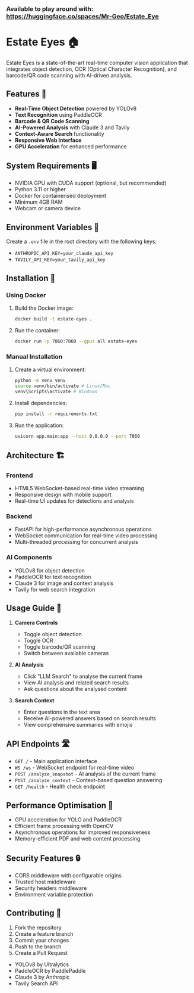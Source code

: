 ### Available to play around with: https://huggingface.co/spaces/Mr-Geo/Estate_Eye

# Estate Eyes 🏠

Estate Eyes is a state-of-the-art real-time computer vision application that integrates object detection, OCR (Optical Character Recognition), and barcode/QR code scanning with AI-driven analysis.

## Features 🌟

- **Real-Time Object Detection** powered by YOLOv8
- **Text Recognition** using PaddleOCR
- **Barcode & QR Code Scanning**
- **AI-Powered Analysis** with Claude 3 and Tavily
- **Context-Aware Search** functionality
- **Responsive Web Interface**
- **GPU Acceleration** for enhanced performance

## System Requirements 🖥️

- NVIDIA GPU with CUDA support (optional, but recommended)
- Python 3.11 or higher
- Docker for containerised deployment
- Minimum 4GB RAM
- Webcam or camera device

## Environment Variables 🔑

Create a `.env` file in the root directory with the following keys:
- `ANTHROPIC_API_KEY=your_claude_api_key`
- `TAVILY_API_KEY=your_tavily_api_key`

## Installation 🚀

### Using Docker

1. Build the Docker image:
   ```bash
   docker build -t estate-eyes .
   ```

2. Run the container:
   ```bash
   docker run -p 7860:7860 --gpus all estate-eyes
   ```

### Manual Installation

1. Create a virtual environment:
   ```bash
   python -m venv venv
   source venv/bin/activate # Linux/Mac
   venv\Scripts\activate # Windows
   ```

2. Install dependencies:
   ```bash
   pip install -r requirements.txt
   ```

3. Run the application:
   ```bash
   uvicorn app.main:app --host 0.0.0.0 --port 7860
   ```

## Architecture 🏗️

### Frontend
- HTML5 WebSocket-based real-time video streaming
- Responsive design with mobile support
- Real-time UI updates for detections and analysis

### Backend
- FastAPI for high-performance asynchronous operations
- WebSocket communication for real-time video processing
- Multi-threaded processing for concurrent analysis

### AI Components
- YOLOv8 for object detection
- PaddleOCR for text recognition
- Claude 3 for image and context analysis
- Tavily for web search integration

## Usage Guide 📖

1. **Camera Controls**
   - Toggle object detection
   - Toggle OCR
   - Toggle barcode/QR scanning
   - Switch between available cameras

2. **AI Analysis**
   - Click "LLM Search" to analyse the current frame
   - View AI analysis and related search results
   - Ask questions about the analysed content

3. **Search Context**
   - Enter questions in the text area
   - Receive AI-powered answers based on search results
   - View comprehensive summaries with emojis

## API Endpoints 🛣️

- `GET /` - Main application interface
- `WS /ws` - WebSocket endpoint for real-time video
- `POST /analyze_snapshot` - AI analysis of the current frame
- `POST /analyze_context` - Context-based question answering
- `GET /health` - Health check endpoint

## Performance Optimisation 🚄

- GPU acceleration for YOLO and PaddleOCR
- Efficient frame processing with OpenCV
- Asynchronous operations for improved responsiveness
- Memory-efficient PDF and web content processing

## Security Features 🔒

- CORS middleware with configurable origins
- Trusted host middleware
- Security headers middleware
- Environment variable protection

## Contributing 🤝

1. Fork the repository
2. Create a feature branch
3. Commit your changes
4. Push to the branch
5. Create a Pull Request


- YOLOv8 by Ultralytics
- PaddleOCR by PaddlePaddle
- Claude 3 by Anthropic
- Tavily Search API
